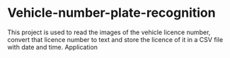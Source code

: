 # Vehicle-number-plate-recognition
This project is used to read the images of the vehicle licence number, convert that licence number to text and store the licence of it in a CSV file with date and time.  Application

